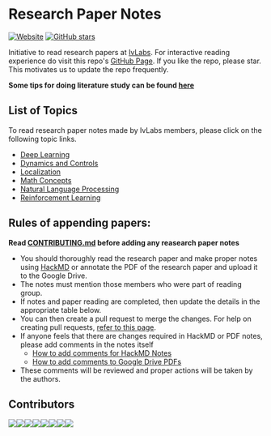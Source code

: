 # Research Paper Notes
[![Website](https://img.shields.io/website?down_message=offline&up_message=online&url=https%3A%2F%2Fivlabs.github.io%2FResearchPaperNotes%2F)](https://ivlabs.github.io/ResearchPaperNotes/) [![GitHub stars](https://img.shields.io/github/stars/IvLabs/ResearchPaperNotes?style=social)](https://github.com/IvLabs/ResearchPaperNotes/stargazers)

Initiative to read research papers at [IvLabs](http://www.ivlabs.in/). For interactive reading experience do visit this repo's [GitHub Page](https://ivlabs.github.io/ResearchPaperNotes/). If you like the repo, please star. This motivates us to update the repo frequently.

**Some tips for doing literature study can be found [here](literature_study_tips)**

## List of Topics
To read research paper notes made by IvLabs members, please click on the following topic links.
* [Deep Learning](deep_learning)
* [Dynamics and Controls](dynamics_controls)
* [Localization](localization)
* [Math Concepts](math)
* [Natural Language Processing](natural_language_processing)
* [Reinforcement Learning](reinforcement_learning)

## Rules of appending papers:

**Read [CONTRIBUTING.md](CONTRIBUTING.md) before adding any reasearch paper notes**
- You should thoroughly read the research paper and make proper notes using [HackMD](https://hackmd.io/) or annotate the PDF of the research paper and upload it to the Google Drive.
- The notes must mention those members who were part of reading group.
- If notes and paper reading are completed, then update the details in the appropriate table below.
- You can then create a pull request to merge the changes. For help on creating pull requests, [refer to this page](https://github.com/IvLabs/resources/tree/master/software).
- If anyone feels that there are changes required in HackMD or PDF notes, please add comments in the notes itself 
  * [How to add comments for HackMD Notes](https://hackmd.io/s/how-to-use-comments) 
  * [How to add comments to Google Drive PDFs](https://gsuiteupdates.googleblog.com/2018/02/comment-on-files-in-drive-preview-mode.html)
- These comments will be reviewed and proper actions will be taken by the authors.

## Contributors

[![](https://sourcerer.io/fame/aditya-shirwatkar/IvLabs/ResearchPaperNotes/images/0)](https://sourcerer.io/fame/aditya-shirwatkar/IvLabs/ResearchPaperNotes/links/0)[![](https://sourcerer.io/fame/aditya-shirwatkar/IvLabs/ResearchPaperNotes/images/1)](https://sourcerer.io/fame/aditya-shirwatkar/IvLabs/ResearchPaperNotes/links/1)[![](https://sourcerer.io/fame/aditya-shirwatkar/IvLabs/ResearchPaperNotes/images/2)](https://sourcerer.io/fame/aditya-shirwatkar/IvLabs/ResearchPaperNotes/links/2)[![](https://sourcerer.io/fame/aditya-shirwatkar/IvLabs/ResearchPaperNotes/images/3)](https://sourcerer.io/fame/aditya-shirwatkar/IvLabs/ResearchPaperNotes/links/3)[![](https://sourcerer.io/fame/aditya-shirwatkar/IvLabs/ResearchPaperNotes/images/4)](https://sourcerer.io/fame/aditya-shirwatkar/IvLabs/ResearchPaperNotes/links/4)[![](https://sourcerer.io/fame/aditya-shirwatkar/IvLabs/ResearchPaperNotes/images/5)](https://sourcerer.io/fame/aditya-shirwatkar/IvLabs/ResearchPaperNotes/links/5)[![](https://sourcerer.io/fame/aditya-shirwatkar/IvLabs/ResearchPaperNotes/images/6)](https://sourcerer.io/fame/aditya-shirwatkar/IvLabs/ResearchPaperNotes/links/6)[![](https://sourcerer.io/fame/aditya-shirwatkar/IvLabs/ResearchPaperNotes/images/7)](https://www.ivlabs.in/)
